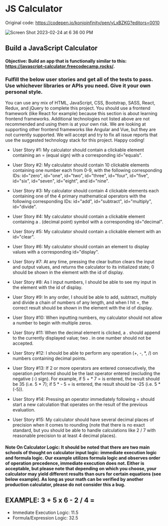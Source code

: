# JS Calculator

Original code: https://codepen.io/konjoinfinity/pen/yLxBZKG?editors=0010

![Screen Shot 2023-02-24 at 6 36 00 PM](https://user-images.githubusercontent.com/46323883/221321093-f1b08eb0-60cc-4205-a761-454b438c8b48.png)


## Build a JavaScript Calculator
#### Objective: Build an app that is functionally similar to this: https://javascript-calculator.freecodecamp.rocks/.

### Fulfill the below user stories and get all of the tests to pass. Use whichever libraries or APIs you need. Give it your own personal style.

You can use any mix of HTML, JavaScript, CSS, Bootstrap, SASS, React, Redux, and jQuery to complete this project. You should use a frontend framework (like React for example) because this section is about learning frontend frameworks. Additional technologies not listed above are not recommended and using them is at your own risk. We are looking at supporting other frontend frameworks like Angular and Vue, but they are not currently supported. We will accept and try to fix all issue reports that use the suggested technology stack for this project. Happy coding!

- User Story #1: My calculator should contain a clickable element containing an = (equal sign) with a corresponding id="equals".

- User Story #2: My calculator should contain 10 clickable elements containing one number each from 0-9, with the following corresponding IDs: id="zero", id="one", id="two", id="three", id="four", id="five", id="six", id="seven", id="eight", and id="nine".

- User Story #3: My calculator should contain 4 clickable elements each containing one of the 4 primary mathematical operators with the following corresponding IDs: id="add", id="subtract", id="multiply", id="divide".

- User Story #4: My calculator should contain a clickable element containing a . (decimal point) symbol with a corresponding id="decimal".

- User Story #5: My calculator should contain a clickable element with an id="clear".

- User Story #6: My calculator should contain an element to display values with a corresponding id="display".

- User Story #7: At any time, pressing the clear button clears the input and output values, and returns the calculator to its initialized state; 0 should be shown in the element with the id of display.

- User Story #8: As I input numbers, I should be able to see my input in the element with the id of display.

- User Story #9: In any order, I should be able to add, subtract, multiply and divide a chain of numbers of any length, and when I hit =, the correct result should be shown in the element with the id of display.

- User Story #10: When inputting numbers, my calculator should not allow a number to begin with multiple zeros.

- User Story #11: When the decimal element is clicked, a . should append to the currently displayed value; two . in one number should not be accepted.

- User Story #12: I should be able to perform any operation (+, -, *, /) on numbers containing decimal points.

- User Story #13: If 2 or more operators are entered consecutively, the operation performed should be the last operator entered (excluding the negative (-) sign). For example, if 5 + * 7 = is entered, the result should be 35 (i.e. 5 * 7); if 5 * - 5 = is entered, the result should be -25 (i.e. 5 * (-5)).

- User Story #14: Pressing an operator immediately following = should start a new calculation that operates on the result of the previous evaluation.

- User Story #15: My calculator should have several decimal places of precision when it comes to rounding (note that there is no exact standard, but you should be able to handle calculations like 2 / 7 with reasonable precision to at least 4 decimal places).

#### Note On Calculator Logic: It should be noted that there are two main schools of thought on calculator input logic: immediate execution logic and formula logic. Our example utilizes formula logic and observes order of operation precedence, immediate execution does not. Either is acceptable, but please note that depending on which you choose, your calculator may yield different results than ours for certain equations (see below example). As long as your math can be verified by another production calculator, please do not consider this a bug.

## EXAMPLE: 3 + 5 x 6 - 2 / 4 =

- Immediate Execution Logic: 11.5
- Formula/Expression Logic: 32.5
